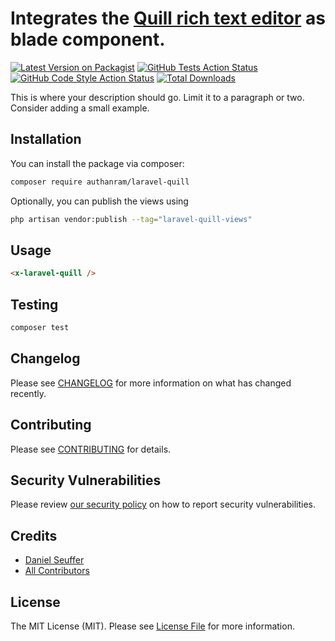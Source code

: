 # Integrates the [Quill rich text editor](https://quilljs.com) as blade component.

[![Latest Version on Packagist](https://img.shields.io/packagist/v/authanram/laravel-quill.svg?style=flat-square)](https://packagist.org/packages/authanram/laravel-quill)
[![GitHub Tests Action Status](https://img.shields.io/github/workflow/status/authanram/laravel-quill/run-tests?label=tests)](https://github.com/authanram/laravel-quill/actions?query=workflow%3Arun-tests+branch%3Amain)
[![GitHub Code Style Action Status](https://img.shields.io/github/workflow/status/authanram/laravel-quill/Fix%20PHP%20code%20style%20issues?label=code%20style)](https://github.com/authanram/laravel-quill/actions?query=workflow%3A"Fix+PHP+code+style+issues"+branch%3Amain)
[![Total Downloads](https://img.shields.io/packagist/dt/authanram/laravel-quill.svg?style=flat-square)](https://packagist.org/packages/authanram/laravel-quill)

This is where your description should go. Limit it to a paragraph or two. Consider adding a small example.

## Installation

You can install the package via composer:

```bash
composer require authanram/laravel-quill
```

Optionally, you can publish the views using

```bash
php artisan vendor:publish --tag="laravel-quill-views"
```

## Usage

```html
<x-laravel-quill />
```

## Testing

```bash
composer test
```

## Changelog

Please see [CHANGELOG](CHANGELOG.md) for more information on what has changed recently.

## Contributing

Please see [CONTRIBUTING](.github/CONTRIBUTING.md) for details.

## Security Vulnerabilities

Please review [our security policy](security/policy) on how to report security vulnerabilities.

## Credits

- [Daniel Seuffer](https://github.com/authanram)
- [All Contributors](../../contributors)

## License

The MIT License (MIT). Please see [License File](LICENSE.md) for more information.
